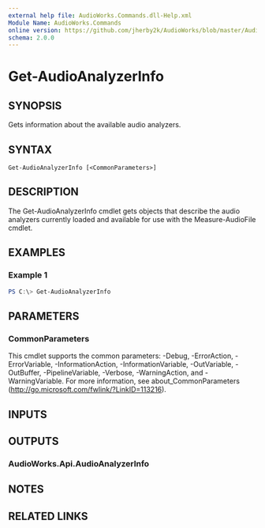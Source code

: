 ```yaml
---
external help file: AudioWorks.Commands.dll-Help.xml
Module Name: AudioWorks.Commands
online version: https://github.com/jherby2k/AudioWorks/blob/master/AudioWorks/src/AudioWorks.Commands/docs/Get-AudioAnalyzerInfo.md
schema: 2.0.0
---
```


# Get-AudioAnalyzerInfo

## SYNOPSIS
Gets information about the available audio analyzers.

## SYNTAX

```
Get-AudioAnalyzerInfo [<CommonParameters>]
```

## DESCRIPTION
The Get-AudioAnalyzerInfo cmdlet gets objects that describe the audio analyzers currently loaded and available for use with the Measure-AudioFile cmdlet.

## EXAMPLES

### Example 1
```powershell
PS C:\> Get-AudioAnalyzerInfo
```

## PARAMETERS

### CommonParameters
This cmdlet supports the common parameters: -Debug, -ErrorAction, -ErrorVariable, -InformationAction, -InformationVariable, -OutVariable, -OutBuffer, -PipelineVariable, -Verbose, -WarningAction, and -WarningVariable.
For more information, see about_CommonParameters (http://go.microsoft.com/fwlink/?LinkID=113216).

## INPUTS

## OUTPUTS

### AudioWorks.Api.AudioAnalyzerInfo
## NOTES

## RELATED LINKS
